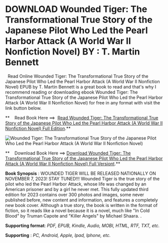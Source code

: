  **DOWNLOAD Wounded Tiger: The Transformational True Story of the Japanese Pilot Who Led the Pearl Harbor Attack (A World War II Nonfiction Novel) BY : T. Martin Bennett**
==========================================================================================================================================================================

  Read Online Wounded Tiger: The Transformational True Story of the Japanese Pilot Who Led the Pearl Harbor Attack (A World War II Nonfiction Novel) EPUB by T. Martin Bennett is a great book to read and that's why I recommend reading or downloading ebook Wounded Tiger: The Transformational True Story of the Japanese Pilot Who Led the Pearl Harbor Attack (A World War II Nonfiction Novel) for free in any format with visit the link button below.

**    Read Book Here ==>  [Read Wounded Tiger: The Transformational True Story of the Japanese Pilot Who Led the Pearl Harbor Attack (A World War II Nonfiction Novel) Full Edition](https://goodreadbook.site/?book=0991229088).**

![Wounded Tiger: The Transformational True Story of the Japanese Pilot Who Led the Pearl Harbor Attack (A World War II Nonfiction Novel)](https://i.gr-assets.com/images/S/compressed.photo.goodreads.com/books/1702430018l/198715722.jpg)

**    Download Book Here ==> [Download Wounded Tiger: The Transformational True Story of the Japanese Pilot Who Led the Pearl Harbor Attack (A World War II Nonfiction Novel) Full Versiont](https://goodreadbook.site/?book=0991229088).**

**Book Synopsis** : WOUNDED TIGER WILL BE RELEASED NATIONALLY ON NOVEMBER 7, 2023! STAY TUNED!!! Wounded Tiger is the true story of the pilot who led the Pearl Harbor Attack, whose life was changed by an American prisoner and by a girl he never met. This fully updated third edition for 2023 contains over 300 photos and images, some never published before, new content and information, and features a completely new book cover. Although a true story, the book is written in the format of fiction, so it reads like a novel because it is a novel, much like "In Cold Blood" by Truman Capote and "Killer Angels" by Michael Shaara. .

**Supporting format**: _PDF, EPUB, Kindle, Audio, MOBI, HTML, RTF, TXT, etc._

**Supporting** : _PC, Android, Apple, Ipad, Iphone, etc._